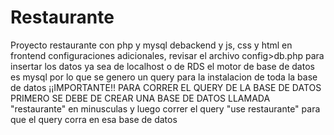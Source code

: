 # Restaurante
Proyecto restaurante con php y mysql debackend y js, css y html en frontend
configuraciones adicionales,
revisar el archivo config>db.php para insertar los datos ya sea de localhost o de RDS 
el motor de base de datos es mysql por lo que se genero un query para la instalacion de toda la base de datos 
 ¡¡IMPORTANTE!! PARA CORRER EL QUERY DE LA BASE DE DATOS PRIMERO SE DEBE DE CREAR UNA BASE DE DATOS LLAMADA 
   "restaurante" en minusculas y luego correr el query "use restaurante" para que el query corra en esa base de datos

